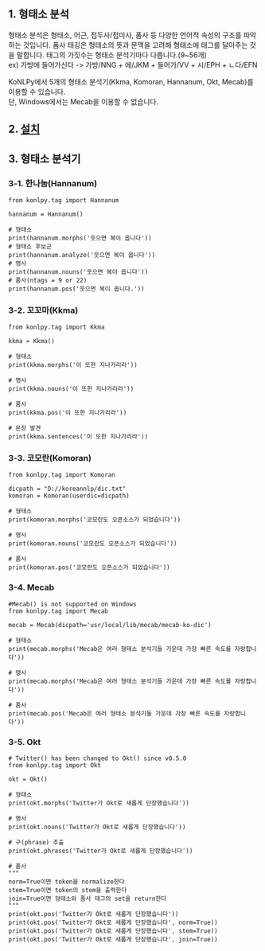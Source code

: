 ## 1. 형태소 분석
형태소 분석은 형태소, 어근, 접두사/접미사, 품사 등 다양한 언어적 속성의 구조를 파악하는 것입니다.
품사 태깅은 형태소의 뜻과 문맥을 고려해 형태소에 태그를 달아주는 것을 말합니다.
태그의 가짓수는 형태소 분석기마다 다릅니다.(9~56개)  
ex) 가방에 들어가신다 -> 가방/NNG + 에/JKM + 들어가/VV + 시/EPH + ㄴ다/EFN

KoNLPy에서 5개의 형태소 분석기(Kkma, Komoran, Hannanum, Okt, Mecab)를 이용할 수 있습니다.  
단, Windows에서는 Mecab을 이용할 수 없습니다.

## 2. [설치](http://konlpy.org/ko/v0.5.1/install)

## 3. 형태소 분석기

### 3-1. 한나눔(Hannanum)

~~~
from konlpy.tag import Hannanum

hannanum = Hannanum()

# 형태소
print(hannanum.morphs('웃으면 복이 옵니다'))
# 형태소 후보군
print(hannanum.analyze('웃으면 복이 옵니다'))
# 명사
print(hannanum.nouns('웃으면 복이 옵니다'))
# 품사(ntags = 9 or 22)
print(hannanum.pos('웃으면 복이 옵니다.'))
~~~

### 3-2. 꼬꼬마(Kkma)

~~~
from konlpy.tag import Kkma

kkma = Kkma()

# 형태소
print(kkma.morphs('이 또한 지나가리라'))

# 명사
print(kkma.nouns('이 또한 지나가리라'))

# 품사
print(kkma.pos('이 또한 지나가리라'))

# 문장 발견
print(kkma.sentences('이 또한 지나가리라'))
~~~

### 3-3. 코모란(Komoran)

~~~
from konlpy.tag import Komoran

dicpath = "D://koreannlp/dic.txt"
komoran = Komoran(userdic=dicpath)

# 형태소
print(komoran.morphs('코모란도 오픈소스가 되었습니다'))

# 명사
print(komoran.nouns('코모란도 오픈소스가 되었습니다'))

# 품사
print(komoran.pos('코모란도 오픈소스가 되었습니다'))
~~~

### 3-4. Mecab

~~~
#Mecab() is not supported on Windows
from konlpy.tag import Mecab

mecab = Mecab(dicpath='usr/local/lib/mecab/mecab-ko-dic')

# 형태소
print(mecab.morphs('Mecab은 여러 형태소 분석기들 가운데 가장 빠른 속도를 자랑합니다'))

# 명사
print(mecab.morphs('Mecab은 여러 형태소 분석기들 가운데 가장 빠른 속도를 자랑합니다'))

# 품사
print(mecab.pos('Mecab은 여러 형태소 분석기들 가운데 가장 빠른 속도를 자랑합니다'))
~~~

### 3-5. Okt

~~~
# Twitter() has been changed to Okt() since v0.5.0
from konlpy.tag import Okt

okt = Okt()

# 형태소
print(okt.morphs('Twitter가 Okt로 새롭게 단장했습니다'))

# 명사
print(okt.nouns('Twitter가 Okt로 새롭게 단장했습니다'))

# 구(phrase) 추출
print(okt.phrases('Twitter가 Okt로 새롭게 단장했습니다'))

# 품사
"""
norm=True이면 token을 normalize한다
stem=True이면 token의 stem을 출력한다
join=True이면 형태소와 품사 태그의 set을 return한다
"""
print(okt.pos('Twitter가 Okt로 새롭게 단장했습니다'))
print(okt.pos('Twitter가 Okt로 새롭게 단장했습니다', norm=True))
print(okt.pos('Twitter가 Okt로 새롭게 단장했습니다', stem=True))
print(okt.pos('Twitter가 Okt로 새롭게 단장했습니다', join=True))
~~~
